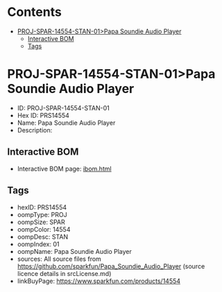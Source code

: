 



Contents
========

* [PROJ-SPAR-14554-STAN-01>Papa Soundie Audio Player](#proj-spar-14554-stan-01papa-soundie-audio-player)
	* [Interactive BOM](#interactive-bom)
	* [Tags](#tags)

# PROJ-SPAR-14554-STAN-01>Papa Soundie Audio Player

- ID: PROJ-SPAR-14554-STAN-01
- Hex ID: PRS14554
- Name: Papa Soundie Audio Player
- Description: 

## Interactive BOM

- Interactive BOM page: [ibom.html](kicad/bom/ibom.html)

## Tags

- hexID: PRS14554
- oompType: PROJ
- oompSize: SPAR
- oompColor: 14554
- oompDesc: STAN
- oompIndex: 01
- oompName: Papa Soundie Audio Player
- sources: All source files from https://github.com/sparkfun/Papa_Soundie_Audio_Player (source licence details in srcLicense.md)
- linkBuyPage: https://www.sparkfun.com/products/14554
